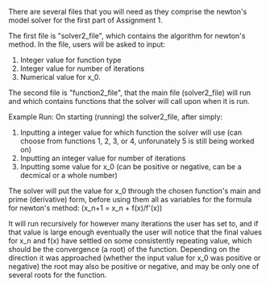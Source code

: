 There are several files that you will need as they comprise the newton's model solver for the first part of Assignment 1.

The first file is "solver2_file", which contains the algorithm for newton's method. In the file, users will be asked to input:
1. Integer value for function type
2. Integer value for number of iterations
3. Numerical value for x_0.

The second file is "function2_file", that the main file (solver2_file) will run and which contains functions that the solver will call upon when it is run.

Example Run:
On starting (running) the solver2_file, after simply:
1. Inputting a integer value for which function the solver will use (can choose from functions 1, 2, 3, or 4, unforunately 5 is still being worked on)
2. Inputting an integer value for number of iterations
3. Inputting some value for x_0 (can be positive or negative, can be a decmical or a whole number)

The solver will put the value for x_0 through the chosen function's main and prime (derivative) form, before using them all as variables for the formula for newton's method:
(x_n+1 = x_n + f(x)/f'(x)) 
    
It will run recursively for however many iterations the user has set to, and if that value is large enough eventually the user will notice that the final values for x_n and f(x) have settled on some consistently repeating value, which should be the convergence (a root) of the function. Depending on the direction it was approached (whether the input value for x_0 was positive or negative) the root may also be positive or negative, and may be only one of several roots for the function.
